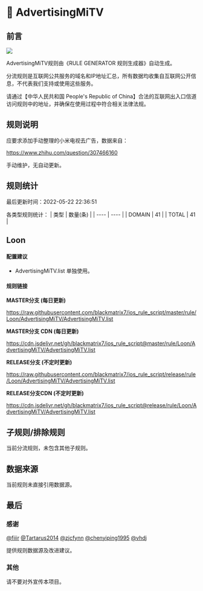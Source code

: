 # 🧸 AdvertisingMiTV

## 前言

![](https://shields.io/badge/-移除重复规则-ff69b4) 

AdvertisingMiTV规则由《RULE GENERATOR 规则生成器》自动生成。

分流规则是互联网公共服务的域名和IP地址汇总，所有数据均收集自互联网公开信息，不代表我们支持或使用这些服务。

请通过【中华人民共和国 People's Republic of China】合法的互联网出入口信道访问规则中的地址，并确保在使用过程中符合相关法律法规。

## 规则说明
应要求添加手动整理的小米电视去广告，数据来自：

https://www.zhihu.com/question/307466160

手动维护，无自动更新。

## 规则统计

最后更新时间：2022-05-22 22:36:51

各类型规则统计：
| 类型 | 数量(条)  | 
| ---- | ----  |
| DOMAIN | 41  | 
| TOTAL | 41  | 


## Loon 

#### 配置建议
- AdvertisingMiTV.list 单独使用。

#### 规则链接
**MASTER分支 (每日更新)**

https://raw.githubusercontent.com/blackmatrix7/ios_rule_script/master/rule/Loon/AdvertisingMiTV/AdvertisingMiTV.list

**MASTER分支 CDN (每日更新)**

https://cdn.jsdelivr.net/gh/blackmatrix7/ios_rule_script@master/rule/Loon/AdvertisingMiTV/AdvertisingMiTV.list

**RELEASE分支 (不定时更新)**

https://raw.githubusercontent.com/blackmatrix7/ios_rule_script/release/rule/Loon/AdvertisingMiTV/AdvertisingMiTV.list

**RELEASE分支CDN (不定时更新)**

https://cdn.jsdelivr.net/gh/blackmatrix7/ios_rule_script@release/rule/Loon/AdvertisingMiTV/AdvertisingMiTV.list

## 子规则/排除规则


当前分流规则，未包含其他子规则。

## 数据来源

当前规则未直接引用数据源。

## 最后

### 感谢

[@fiiir](https://github.com/fiiir) [@Tartarus2014](https://github.com/Tartarus2014) [@zjcfynn](https://github.com/zjcfynn) [@chenyiping1995](https://github.com/chenyiping1995) [@vhdj](https://github.com/vhdj)

提供规则数据源及改进建议。

### 其他

请不要对外宣传本项目。